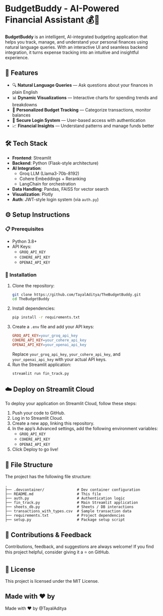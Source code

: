 # BudgetBuddy - AI-Powered Financial Assistant 💰🤖

**BudgetBuddy** is an intelligent, AI-integrated budgeting application that helps you track, manage, and understand your personal finances using natural language queries. With an interactive UI and seamless backend integration, it turns expense tracking into an intuitive and insightful experience.

## 🚀 Features

- 🔍 **Natural Language Queries** — Ask questions about your finances in plain English
- 📊 **Dynamic Visualizations** — Interactive charts for spending trends and breakdowns
- 📁 **Personalized Budget Tracking** — Categorize transactions, monitor balances
- 🔐 **Secure Login System** — User-based access with authentication
- 📈 **Financial Insights** — Understand patterns and manage funds better

## 🛠️ Tech Stack

- **Frontend**: Streamlit
- **Backend**: Python (Flask-style architecture)
- **AI Integration**:
  - Groq LLM (Llama3-70b-8192)
  - Cohere Embeddings + Reranking
  - LangChain for orchestration
- **Data Handling**: Pandas, FAISS for vector search
- **Visualization**: Plotly
- **Auth**: JWT-style login system (via `auth.py`)

## ⚙️ Setup Instructions

### 📋 Prerequisites

- Python 3.8+
- API Keys:
  - `GROQ_API_KEY`
  - `COHERE_API_KEY`
  - `OPENAI_API_KEY`

### 🧪 Installation

1. Clone the repository:
   ```bash
   git clone https://github.com/TayalAditya/TheBudgetBuddy.git
   cd TheBudgetBuddy
   ```
2. Install dependencies:
   ```bash
   pip install -r requirements.txt
   ```
3. Create a `.env` file and add your API keys:
   ```makefile
   GROQ_API_KEY=your_groq_api_key
   COHERE_API_KEY=your_cohere_api_key
   OPENAI_API_KEY=your_openai_api_key
   ```
   Replace `your_groq_api_key`, `your_cohere_api_key`, and `your_openai_api_key` with your actual API keys.
4. Run the Streamlit application:
   ```bash
   streamlit run fin_track.py
   ```

## ☁️ Deploy on Streamlit Cloud

To deploy your application on Streamlit Cloud, follow these steps:

1. Push your code to GitHub.
2. Log in to Streamlit Cloud.
3. Create a new app, linking this repository.
4. In the app’s Advanced settings, add the following environment variables:
	* `GROQ_API_KEY`
	* `COHERE_API_KEY`
	* `OPENAI_API_KEY`
5. Click Deploy to go live!

## 📂 File Structure

The project has the following file structure:
```plaintext
.
├── .devcontainer/               # Dev container configuration
├── README.md                    # This file
├── auth.py                      # Authentication logic
├── fin_track.py                 # Main Streamlit application
├── sheets_db.py                 # Sheets / DB interactions
├── transactions_with_types.csv  # Sample transaction data
├── requirements.txt             # Project dependencies
├── setup.py                     # Package setup script
```

## 🎯 Contributions & Feedback

Contributions, feedback, and suggestions are always welcome! If you find this project helpful, consider giving it a ⭐ on GitHub.

## 📜 License

This project is licensed under the MIT License.

## Made with ❤️ by

Made with ❤️ by @TayalAditya
